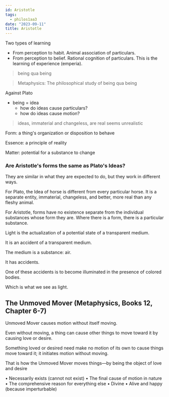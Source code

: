```yaml
---
id: Aristotle
tags:
  - philos1aa3
date: "2023-09-11"
title: Aristotle
---
```


Two types of learning

- From perception to habit. Animal association of particulars.
- From perception to belief. Rational cognition of particulars. This is the learning of experience (emperia).

> being qua being

> Metaphysics: The philosophical study of being qua being

Against Plato

- being = idea
  - how do ideas cause particulars?
  - how do ideas cause motion?

> ideas, immaterial and changeless, are real seems unrealistic

Form: a thing's organization or disposition to behave

Essence: a principle of reality

Matter: potential for a substance to change

### Are Aristotle's forms the same as Plato's Ideas?

They are similar in what they are expected to do, but they work in different ways.

For Plato, the Idea of horse is different from every particular horse. It is a separate entity, immaterial, changeless, and better, more real than any fleshy animal.

For Aristotle, forms have no existence separate from the individual substances whose form they are. Where there is a form, there is a particular substance.

Light is the actualization of a potential state of a transparent medium.

It is an accident of a transparent medium.

The medium is a substance: air.

It has accidents.

One of these accidents is to become illuminated in the presence of colored bodies.

Which is what we see as light.

## The Unmoved Mover (Metaphysics, Books 12, Chapter 6-7)

Unmoved Mover causes motion without itself moving.

Even without moving, a thing can cause other things to move toward it by causing love or desire.

Something loved or desired need make no motion of its own to cause things move toward it; it initiates motion without moving.

That is how the Unmoved Mover moves things—by being the object of love and desire

• Necessarily exists (cannot not exist)
• The final cause of motion in nature
• The comprehensive reason for everything else
• Divine
• Alive and happy (because imperturbable)

